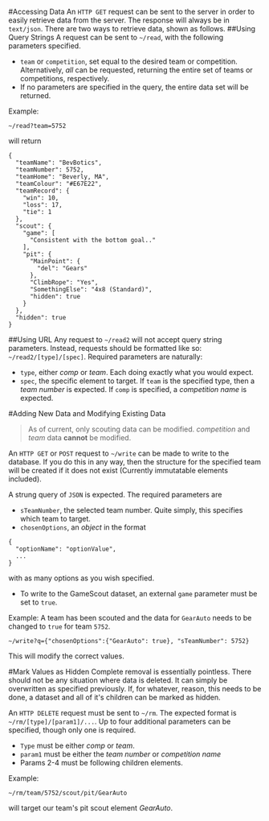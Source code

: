 #Accessing Data
An `HTTP GET` request can be sent to the server in order to easily retrieve data from the server. The response will always be in `text/json`. There are two ways to retrieve data, shown as follows.
##Using Query Strings
A request can be sent to `~/read`, with the following parameters specified.
+ `team` or `competition`, set equal to the desired team or competition. Alternatively, *all* can be requested, returning the entire set of teams or competitions, respectively.
+ If no parameters are specified in the query, the entire data set will be returned.

Example:
```
~/read?team=5752
```
will return
```
{
  "teamName": "BevBotics",
  "teamNumber": 5752,
  "teamHome": "Beverly, MA",
  "teamColour": "#E67E22",
  "teamRecord": {
    "win": 10,
    "loss": 17,
    "tie": 1
  },
  "scout": {
    "game": [
      "Consistent with the bottom goal.."
    ],
    "pit": {
      "MainPoint": {
        "del": "Gears"
      },
      "ClimbRope": "Yes",
      "SomethingElse": "4x8 (Standard)",
      "hidden": true
    }
  },
  "hidden": true
}
```
##Using URL
Any request to `~/read2` will not accept query string parameters. Instead, requests should be formatted like so: `~/read2/[type]/[spec]`.
Required parameters are naturally:

+ `type`, either *comp* or *team*. Each doing exactly what you would expect.
+ `spec`, the specific element to target. If `team` is the specified type, then a *team number* is expected. If `comp` is specified, a *competition name* is expected.

#Adding New Data and Modifying Existing Data
>As of current, only scouting data can be modified. *competition* and *team* data **cannot** be modified.

An `HTTP GET` or `POST` request to `~/write` can be made to write to the database. If you do this in any way, then the structure for the specified team will be created if it does not exist (Currently immutatable elements included).

A strung query of `JSON` is expected. The required parameters are

+ `sTeamNumber`, the selected team number. Quite simply, this specifies which team to target.
+ `chosenOptions`, an *object* in the format
```
{
  "optionName": "optionValue",
  ...
}
```
with as many options as you wish specified.
+ To write to the GameScout dataset, an external `game` parameter must be set to `true`.

Example: A team has been scouted and the data for `GearAuto` needs to be changed to `true` for team `5752`.
```
~/write?q={"chosenOptions":{"GearAuto": true}, "sTeamNumber": 5752}
```
This will modify the correct values.

#Mark Values as Hidden
Complete removal is essentially pointless. There should not be any situation where data is deleted. It can simply be overwritten as specified previously. If, for whatever, reason, this needs to be done, a dataset and all of it's children can be marked as hidden.

An `HTTP DELETE` request must be sent to `~/rm`.
The expected format is `~/rm/[type]/[param1]/...`.
Up to four additional parameters can be specified, though only one is required.

+ `Type` must be either *comp* or *team*.
+ `param1` must be either the *team number* or *competition name*
+ Params 2-4 must be following children elements.

Example:
```
~/rm/team/5752/scout/pit/GearAuto
```
will target our team's pit scout element *GearAuto*.
